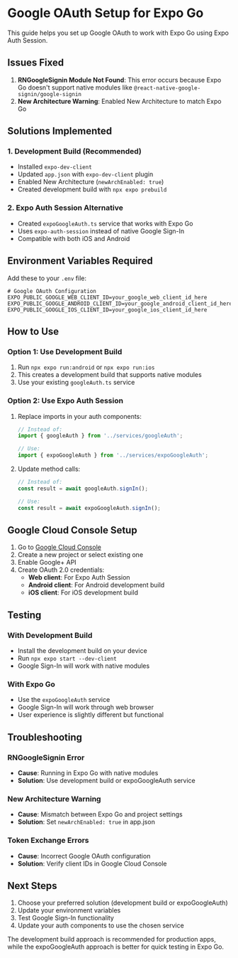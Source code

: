 # Google OAuth Setup for Expo Go

This guide helps you set up Google OAuth to work with Expo Go using Expo Auth Session.

## Issues Fixed

1. **RNGoogleSignin Module Not Found**: This error occurs because Expo Go doesn't support native modules like `@react-native-google-signin/google-signin`
2. **New Architecture Warning**: Enabled New Architecture to match Expo Go

## Solutions Implemented

### 1. Development Build (Recommended)
- Installed `expo-dev-client`
- Updated `app.json` with `expo-dev-client` plugin
- Enabled New Architecture (`newArchEnabled: true`)
- Created development build with `npx expo prebuild`

### 2. Expo Auth Session Alternative
- Created `expoGoogleAuth.ts` service that works with Expo Go
- Uses `expo-auth-session` instead of native Google Sign-In
- Compatible with both iOS and Android

## Environment Variables Required

Add these to your `.env` file:

```env
# Google OAuth Configuration
EXPO_PUBLIC_GOOGLE_WEB_CLIENT_ID=your_google_web_client_id_here
EXPO_PUBLIC_GOOGLE_ANDROID_CLIENT_ID=your_google_android_client_id_here
EXPO_PUBLIC_GOOGLE_IOS_CLIENT_ID=your_google_ios_client_id_here
```

## How to Use

### Option 1: Use Development Build
1. Run `npx expo run:android` or `npx expo run:ios`
2. This creates a development build that supports native modules
3. Use your existing `googleAuth.ts` service

### Option 2: Use Expo Auth Session
1. Replace imports in your auth components:
   ```typescript
   // Instead of:
   import { googleAuth } from '../services/googleAuth';
   
   // Use:
   import { expoGoogleAuth } from '../services/expoGoogleAuth';
   ```

2. Update method calls:
   ```typescript
   // Instead of:
   const result = await googleAuth.signIn();
   
   // Use:
   const result = await expoGoogleAuth.signIn();
   ```

## Google Cloud Console Setup

1. Go to [Google Cloud Console](https://console.cloud.google.com/)
2. Create a new project or select existing one
3. Enable Google+ API
4. Create OAuth 2.0 credentials:
   - **Web client**: For Expo Auth Session
   - **Android client**: For Android development build
   - **iOS client**: For iOS development build

## Testing

### With Development Build
- Install the development build on your device
- Run `npx expo start --dev-client`
- Google Sign-In will work with native modules

### With Expo Go
- Use the `expoGoogleAuth` service
- Google Sign-In will work through web browser
- User experience is slightly different but functional

## Troubleshooting

### RNGoogleSignin Error
- **Cause**: Running in Expo Go with native modules
- **Solution**: Use development build or expoGoogleAuth service

### New Architecture Warning
- **Cause**: Mismatch between Expo Go and project settings
- **Solution**: Set `newArchEnabled: true` in app.json

### Token Exchange Errors
- **Cause**: Incorrect Google OAuth configuration
- **Solution**: Verify client IDs in Google Cloud Console

## Next Steps

1. Choose your preferred solution (development build or expoGoogleAuth)
2. Update your environment variables
3. Test Google Sign-In functionality
4. Update your auth components to use the chosen service

The development build approach is recommended for production apps, while the expoGoogleAuth approach is better for quick testing in Expo Go.












